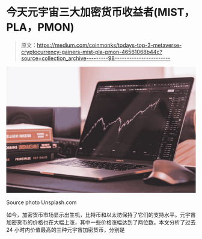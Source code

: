 # 今天元宇宙三大加密货币收益者(MIST，PLA，PMON)

> 原文：<https://medium.com/coinmonks/todays-top-3-metaverse-cryptocurrency-gainers-mist-pla-pmon-46561068b44c?source=collection_archive---------98----------------------->

![](img/398fb637b6f89ab5746707377e1c3c13.png)

Source photo Unsplash.com

如今，加密货币市场显示出生机，比特币和以太坊保持了它们的支持水平。元宇宙加密货币的价格也在大幅上涨，其中一些价格涨幅达到了两位数。本文分析了过去 24 小时内价值最高的三种元宇宙加密货币，分别是